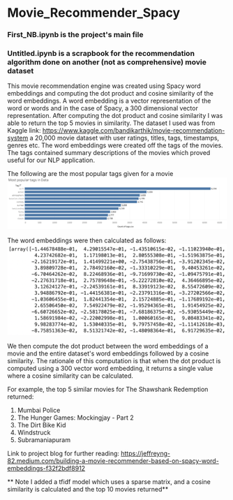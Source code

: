 # Movie_Recommender_Spacy

### First_NB.ipynb is the project's main file
### Untitled.ipynb is a scrapbook for the recommendation algorithm done on another (not as comprehensive) movie dataset

This movie recommendation engine was created using Spacy word embeddings and computing the dot product and cosine similarity of the word embeddings. A word embedding is a vector representation of the word or words and in the case of Spacy, a 300 dimensional vector representation. After computing the dot product and cosine similarity I was able to return the top 5 movies in similarity. The dataset I used was from Kaggle link: https://www.kaggle.com/bandikarthik/movie-recommendation-system a 20,000 movie dataset with user ratings, titles, tags, timestamps, genres etc. The word embeddings were created off the tags of the movies. The tags contained summary descriptions of the movies which proved useful for our NLP application. 

The following are the most popular tags given for a movie
![](images/most_pop_tags.png)

The word embeddings were then calculated as follows:
![](images/word_embedddings.png)

We then compute the dot product between the word embeddings of a movie and the entire dataset's word embeddings followed by a cosine similarity. The rationale of this computation is that when the dot product is computed using a 300 vector word embedding, it returns a single value where a cosine similarity can be calculated.  

For example, the top 5 similar movies for The Shawshank Redemption returned: 
1. Mumbai Police
2. The Hunger Games: Mockingjay - Part 2
3. The Dirt Bike Kid
4. Windstruck
5. Subramaniapuram

Link to project blog for further reading:
https://jeffreyng-82.medium.com/building-a-movie-recommender-based-on-spacy-word-embeddings-f32f2bdf8912

** Note I added a tfidf model which uses a sparse matrix, and a cosine similarity is calculated and the top 10 movies returned**
